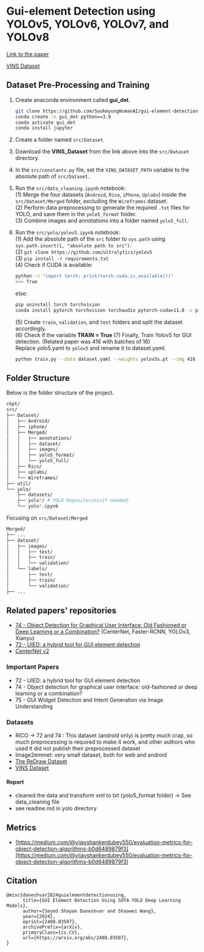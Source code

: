 # Gui-element Detection using YOLOv5, YOLOv6, YOLOv7, and YOLOv8

[Link to the paper](https://arxiv.org/abs/2408.03507)

[VINS Dataset](https://github.com/sbunian/VINS)

## Dataset Pre-Processing and Training
1. Create anaconda environment called **gui_det**.
   ```bash
   git clone https://github.com/SookmyungHumanAI/gui-element-detection.git
   conda create -n gui_det python==3.9
   conda activate gui_det
   conda install jupyter
   ```

2. Create a folder named `src/Dataset`.
3. Download the **VINS_Dataset** from the link above into the `src/Dataset` directory.
4. In the `src/constants.py` file, set the `VINS_DATASET_PATH` variable to the absolute path of `src/Dataset`.
5. Run the `src/data_cleaning.ipynb` notebook:<br>
   (1) Merge the four datasets (`Android`, `Rico`, `iPhone`, `Uplabs`) inside the `src/Dataset/Merged` folder, excluding the `Wireframes` dataset.<br>
   (2) Perform data preprocessing to generate the required `.txt` files for YOLO, and save them in the `yolo5_format` folder.<br>
   (3) Combine images and annotations into a folder named `yolo5_full`.<br>
6. Run the `src/yolo/yolov5.ipynb` notebook:<br>
   (1) Add the absolute path of the `src` folder to `sys.path` using `sys.path.insert(1, "absolute path to src")`.<br>
   (2) `git clone https://github.com/ultralytics/yolov5`<br>
   (3) `pip install -r requirements.txt`<br>
   (4) Check if CUDA is available:<br>
      ```bash
      python -c "import torch; print(torch.cuda.is_available())"
      >>> True
      ```
      else:
      ```bash
      pip uninstall torch torchvision
      conda install pytorch torchvision torchaudio pytorch-cuda=11.8 -c pytorch -c nvidia
      ```
   (5) Create `train`, `validation`, and `test` folders and split the dataset accordingly.<br>
   (6) Check if the variable **TRAIN = True**
   (7) Finally, Train Yolov5 for GUI detection. (Related paper was 416 with batches of 16)<br>
      Replace yolo5.yaml to `yolov5` and rename it to dataset.yaml.
   ```bash
   python train.py --data dataset.yaml --weights yolov5s.pt --img 416 --epochs {EPOCHS} --batch-size 16 --name {RES_DIR}
   ```

## Folder Structure
Below is the folder structure of the project.
```bash
ckpt/
src/
├── Dataset/
│   ├── Android/
│   ├── iphone/
│   ├── Merged/
│   │   ├── annotations/
│   │   ├── dataset/
│   │   ├── images/
│   │   ├── yolo5_format/
│   │   └── yolo5_full/
│   ├── Rico/
│   ├── uplabs/
│   └── Wireframes/
├── util/
└── yolo/
    ├── datasets/
    ├── yolo*/ # YOLO Repositories(if needed)
    └── yolo*.ipynb
```
Focusing on `src/Dataset/Merged`
```bash
Merged/
├── ...
├── dataset/
│   ├── images/
│   │   ├── test/
│   │   ├── train/
│   │   └── validation/
│   └── labels/
│       ├── test/
│       ├── train/
│       └── validation/
├── ...
```

## Related papers' repositories

- [74 - Object Detection for Graphical User Interface: Old Fashioned or Deep Learning or a Combination?](https://github.com/chenjshnn/Object-Detection-for-Graphical-User-Interface)
  (CenterNet, Faster-RCNN, YOLOv3, Xianyu)
- [72 - UIED: a hybrid tool for GUI element detection](https://github.com/MulongXie/UIED)
- [CenterNet v2](https://github.com/xingyizhou/CenterNet2)

### Important Papers

- 72 - UIED: a hybrid tool for GUI element detection
- 74 - Object detection for graphical user interface: old-fashioned or deep learning or a combination?
- 75 - GUI Widget Detection and Intent Generation via Image Understanding

### Datasets
- RICO -> 72 and 74 : This dataset (android only) is pretty much crap, so much preprocessing is required to make it work, and other authors who used it did not publish their preprocessed dataset 
- Image2emmet: very small dataset, both for web and android
- [The ReDraw Dataset](https://zenodo.org/record/2530277#.ZAQ5mXbMJ3g)
- [VINS Dataset](https://github.com/sbunian/VINS)


#### Report
- cleaned the data and transform xml to txt (yolo5_format folder) -> See data_cleaning file
- see readme.md in yolo directory

## Metrics
- [https://medium.com/@vijayshankerdubey550/evaluation-metrics-for-object-detection-algorithms-b0d6489879f3](https://medium.com/@vijayshankerdubey550/evaluation-metrics-for-object-detection-algorithms-b0d6489879f3)

## Citation
```
@misc{daneshvar2024guielementdetectionusing,
      title={GUI Element Detection Using SOTA YOLO Deep Learning Models}, 
      author={Seyed Shayan Daneshvar and Shaowei Wang},
      year={2024},
      eprint={2408.03507},
      archivePrefix={arXiv},
      primaryClass={cs.CV},
      url={https://arxiv.org/abs/2408.03507}, 
}
```
